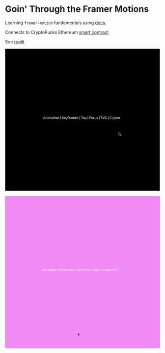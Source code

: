 #  Goin' Through the Framer Motions

Learning `framer-motion` fundamentals using [docs](https://www.framer.com/docs/introduction/).

Connects to CryptoPunks Ethereum [smart contract](https://etherscan.io/address/0x16f5a35647d6f03d5d3da7b35409d65ba03af3b2#readContract) 

See [replit](https://replit.com/@schm00g/framer-motion-fundamentals#.replit).

![framer-motion techniques](https://github.com/schm00g/framer-motion-fundamentals/blob/master/public/framer-motion.gif)

![punks-gif](https://github.com/schm00g/framer-motion-fundamentals/blob/master/public/punks.gif)
